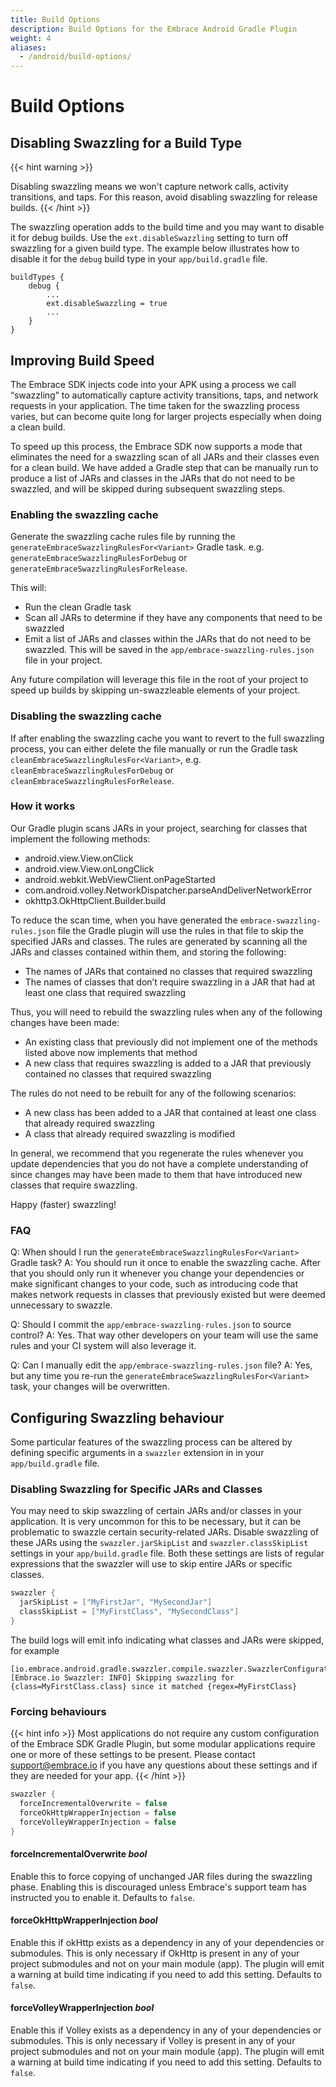 ```yaml
---
title: Build Options
description: Build Options for the Embrace Android Gradle Plugin
weight: 4
aliases:
  - /android/build-options/
---
```


# Build Options

## Disabling Swazzling for a Build Type

{{< hint warning >}}

Disabling swazzling means we won't capture network calls, activity transitions, and taps. For this reason, avoid 
disabling swazzling for release builds.
{{< /hint >}}

The swazzling operation adds to the build time and you may want to disable it for debug builds. Use the
`ext.disableSwazzling` setting to turn off swazzling for a given build type. The example below illustrates how to
disable it for the `debug` build type in your `app/build.gradle` file.

```
buildTypes {
    debug {
        ...
        ext.disableSwazzling = true
        ...
    }
}
```

## Improving Build Speed

The Embrace SDK injects code into your APK using a process we call “swazzling” to automatically capture activity 
transitions, taps, and network requests in your application. The time taken for the swazzling process varies, 
but can become quite long for larger projects especially when doing a clean build.

To speed up this process, the Embrace SDK now supports a mode that eliminates the need for a swazzling scan of all JARs
and their classes even for a clean build. We have added a Gradle step that can be manually run to produce a list of JARs
and classes in the JARs that do not need to be swazzled, and will be skipped during subsequent swazzling steps.

### Enabling the swazzling cache

Generate the swazzling cache rules file by running the `generateEmbraceSwazzlingRulesFor<Variant>` Gradle task. e.g. 
`generateEmbraceSwazzlingRulesForDebug` or `generateEmbraceSwazzlingRulesForRelease`.

This will:

* Run the clean Gradle task
* Scan all JARs to determine if they have any components that need to be swazzled
* Emit a list of JARs and classes within the JARs that do not need to be swazzled. This will be saved in the 
`app/embrace-swazzling-rules.json` file in your project.

Any future compilation will leverage this file in the root of your project to speed up builds by skipping un-swazzleable 
elements of your project.

### Disabling the swazzling cache

If after enabling the swazzling cache you want to revert to the full swazzling process, you can either delete the file 
manually or run the Gradle task `cleanEmbraceSwazzlingRulesFor<Variant>`, e.g. `cleanEmbraceSwazzlingRulesForDebug` or 
`cleanEmbraceSwazzlingRulesForRelease`.

### How it works

Our Gradle plugin scans JARs in your project, searching for classes that implement the following methods:

* android.view.View.onClick
* android.view.View.onLongClick
* android.webkit.WebViewClient.onPageStarted
* com.android.volley.NetworkDispatcher.parseAndDeliverNetworkError
* okhttp3.OkHttpClient.Builder.build

To reduce the scan time, when you have generated the `embrace-swazzling-rules.json` file the Gradle plugin will use the 
rules in that file to skip the specified JARs and classes. The rules are generated by scanning all the JARs and classes 
contained within them, and storing the following:

* The names of JARs that contained no classes that required swazzling
* The names of classes that don’t require swazzling in a JAR that had at least one class that required swazzling

Thus, you will need to rebuild the swazzling rules when any of the following changes have been made:

* An existing class that previously did not implement one of the methods listed above now implements that method
* A new class that requires swazzling is added to a JAR that previously contained no classes that required swazzling

The rules do not need to be rebuilt for any of the following scenarios:

* A new class has been added to a JAR that contained at least one class that already required swazzling
* A class that already required swazzling is modified

In general, we recommend that you regenerate the rules whenever you update dependencies that you do not have a complete understanding of since changes may have been made to them that have introduced new classes that require swazzling.

Happy (faster) swazzling!

### FAQ
Q: When should I run the `generateEmbraceSwazzlingRulesFor<Variant>` Gradle task?
A: You should run it once to enable the swazzling cache. After that you should only run it whenever you change your dependencies or make significant changes to your code, such as introducing code that makes network requests in classes that previously existed but were deemed unnecessary to swazzle.

Q: Should I commit the `app/embrace-swazzling-rules.json` to source control?
A: Yes. That way other developers on your team will use the same rules and your CI system will also leverage it.

Q: Can I manually edit the `app/embrace-swazzling-rules.json` file?
A: Yes, but any time you re-run the `generateEmbraceSwazzlingRulesFor<Variant>` task, your changes will be overwritten.

## Configuring Swazzling behaviour

Some particular features of the swazzling process can be altered by defining specific arguments in a `swazzler` extension 
in in your `app/build.gradle` file.


### Disabling Swazzling for Specific JARs and Classes

You may need to skip swazzling of certain JARs and/or classes in your application. It is very uncommon for this to be
necessary, but it can be problematic to swazzle certain security-related JARs. Disable swazzling of these JARs using the
`swazzler.jarSkipList` and `swazzler.classSkipList` settings in your `app/build.gradle` file. Both these settings are 
lists of regular expressions that the swazzler will use to skip entire JARs or specific classes. 

```groovy
swazzler {
  jarSkipList = ["MyFirstJar", "MySecondJar"]
  classSkipList = ["MyFirstClass", "MySecondClass"]
}
```

The build logs will emit info indicating what classes and JARs were skipped, for example

```
[io.embrace.android.gradle.swazzler.compile.swazzler.SwazzlerConfiguration] [Embrace.io Swazzler: INFO] Skipping swazzling for {class=MyFirstClass.class} since it matched {regex=MyFirstClass}
```

### Forcing behaviours

{{< hint info >}}
Most applications do not require any custom configuration of the Embrace SDK Gradle Plugin, but some modular applications require one or more of these settings to be present.
Please contact <support@embrace.io> if you have any questions about these settings and if they are needed for your app.
{{< /hint >}}

```groovy
swazzler {
  forceIncrementalOverwrite = false
  forceOkHttpWrapperInjection = false
  forceVolleyWrapperInjection = false
}
```

#### forceIncrementalOverwrite *bool*

Enable this to force copying of unchanged JAR files during the swazzling phase.
Enabling this is discouraged unless Embrace's support team has instructed you to enable it.
Defaults to `false`.

#### forceOkHttpWrapperInjection *bool*

Enable this if okHttp exists as a dependency in any of your dependencies or submodules.
This is only necessary if OkHttp is present in any of your project submodules and not on your main module (app).
The plugin will emit a warning at build time indicating if you need to add this setting.
Defaults to `false`.

#### forceVolleyWrapperInjection *bool*

Enable this if Volley exists as a dependency in any of your dependencies or submodules.
This is only necessary if Volley is present in any of your project submodules and not on your main module (app).
The plugin will emit a warning at build time indicating if you need to add this setting.
Defaults to `false`.